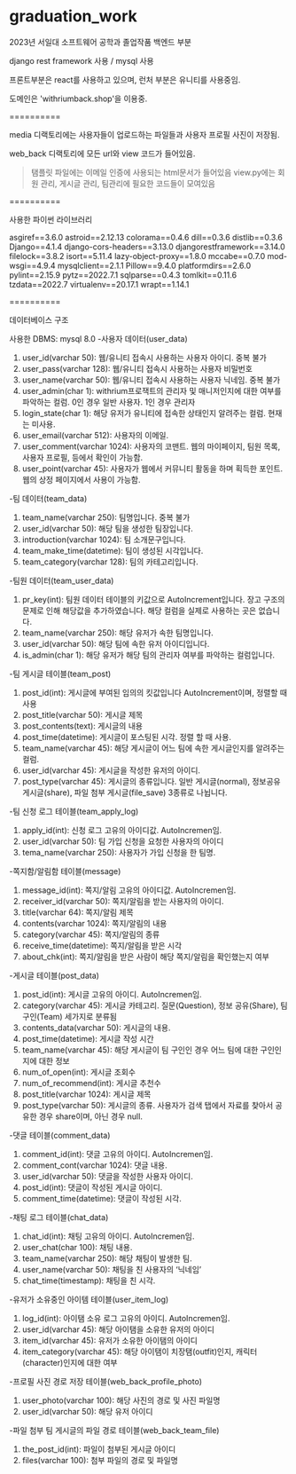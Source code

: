 # graduation_work
2023년 서일대 소프트웨어 공학과 졸업작품 백엔드 부분

django rest framework 사용 / mysql 사용

프론트부분은 react를 사용하고 있으며, 런처 부분은 유니티를 사용중임.


도메인은 'withriumback.shop'을 이용중.

==========

media 디랙토리에는 사용자들이 업로드하는 파일들과 사용자 프로필 사진이 저장됨.

web_back 디랙토리에 모든 url와 view 코드가 들어있음.
  > 탬플릿 파일에는 이메일 인증에 사용되는 html문서가 들어있음
  > view.py에는 회원 관리, 게시글 관리, 팀관리에 필요한 코드들이 모여있음

==========

사용한 파이썬 라이브러리

asgiref==3.6.0
astroid==2.12.13
colorama==0.4.6
dill==0.3.6
distlib==0.3.6
Django==4.1.4
django-cors-headers==3.13.0
djangorestframework==3.14.0
filelock==3.8.2
isort==5.11.4
lazy-object-proxy==1.8.0
mccabe==0.7.0
mod-wsgi==4.9.4
mysqlclient==2.1.1
Pillow==9.4.0
platformdirs==2.6.0
pylint==2.15.9
pytz==2022.7.1
sqlparse==0.4.3
tomlkit==0.11.6
tzdata==2022.7
virtualenv==20.17.1
wrapt==1.14.1

==========

데이터베이스 구조

사용한 DBMS: mysql 8.0
-사용자 데이터(user_data)
  1. user_id(varchar 50): 웹/유니티 접속시 사용하는 사용자 아이디. 중복 불가
  2. user_pass(varchar 128): 웹/유니티 접속시 사용하는 사용자 비밀번호
  3. user_name(varchar 50): 웹/유니티 접속시 사용하는 사용자 닉네임. 중복 불가
  4. user_admin(char 1): withrium프로잭트의 관리자 및 매니저인지에 대한 여부를 파악하는 컬럼. 0인 경우 일반 사용자. 1인 경우 관리자
  5. login_state(char 1): 해당 유저가 유니티에 접속한 상태인지 알려주는 컬럼. 현재는 미사용.
  6. user_email(varchar 512): 사용자의 이메일.
  7. user_comment(varchar 1024): 사용자의 코맨트. 웹의 마이페이지, 팀원 목록, 사용자 프로필, 등에서 확인이 가능함.
  8. user_point(varchar 45): 사용자가 웹에서 커뮤니티 활동을 하며 획득한 포인트. 웹의 상정 페이지에서 사용이 가능함.

-팀 데이터(team_data)
  1. team_name(varchar 250): 팀명입니다. 중복 불가
  2. user_id(varchar 50): 해당 팀을 생성한 팀장입니다.
  3. introduction(varchar 1024): 팀 소개문구입니다.
  4. team_make_time(datetime): 팀이 생성된 시각입니다.
  5. team_category(varchar 128): 팀의 카테고리입니다.

-팀원 데이터(team_user_data)
  1. pr_key(int): 팀원 데이터 테이블의 키값으로 AutoIncrement입니다. 장고 구조의 문제로 인해 해당값을 추가하였습니다. 해당 컬럼을 실제로 사용하는 곳은 없습니다.
  2. team_name(varchar 250): 해당 유저가 속한 팀명입니다.
  3. user_id(varchar 50): 해당 팀에 속한 유저 아이디입니다.
  4. is_admin(char 1): 해당 유저가 해당 팀의 관리자 여부를 파악하는 컬럼입니다.

-팀 게시글 테이블(team_post)
  1. post_id(int): 게시글에 부여된 임의의 킷값입니다 AutoIncrement이며, 정렬할 때 사용
  2. post_title(varchar 50): 게시글 제목
  3. post_contents(text): 게시글의 내용
  4. post_time(datetime): 게시글이 포스팅된 시각. 정렬 할 때 사용.
  5. team_name(varchar 45): 해당 게시글이 어느 팀에 속한 게시글인지를 알려주는 컬럼.
  6. user_id(varchar 45): 게시글을 작성한 유저의 아이디.
  7. post_type(varchar 45): 게시글의 종류입니다. 일반 게시글(normal), 정보공유 게시글(share), 파일 첨부 게시글(file_save) 3종류로 나뉩니다.

-팀 신청 로그 테이블(team_apply_log)
  1. apply_id(int): 신청 로그 고유의 아이디값. AutoIncremen임.
  2. user_id(varchar 50): 팀 가입 신청을 요청한 사용자의 아이디
  3. tema_name(varchar 250): 사용자가 가입 신청을 한 팀명.

-쪽지함/알림함 테이블(message)
  1. message_id(int): 쪽지/알림 고유의 아이디값. AutoIncremen임.
  2. receiver_id(varchar 50): 쪽지/알림을 받는 사용자의 아이디.
  3. title(varchar 64): 쪽지/알림 제목
  4. contents(varchar 1024): 쪽지/알림의 내용
  5. category(varchar 45): 쪽지/알림의 종류
  6. receive_time(datetime): 쪽지/알림을 받은 시각
  7. about_chk(int): 쪽지/알림을 받은 사람이 해당 쪽지/알림을 확인했는지 여부

-게시글 테이블(post_data)
  1. post_id(int): 게시글 고유의 아이디. AutoIncremen임.
  2. category(varchar 45): 게시글 카테고리. 질문(Question), 정보 공유(Share), 팀 구인(Team) 세가지로 분류됨
  3. contents_data(varchar 50): 게시글의 내용.
  4. post_time(datetime): 게시글 작성 시간
  5. team_name(varchar 45): 해당 게시글이 팀 구인인 경우 어느 팀에 대한 구인인지에 대한 정보
  6. num_of_open(int): 게시글 조회수
  7. num_of_recommend(int): 게시글 추천수
  8. post_title(varchar 1024): 게시글 제목
  9. post_type(varchar 50): 게시글의 종류. 사용자가 검색 탭에서 자료를 찾아서 공유한 경우 share이며, 아닌 경우 null.

-댓글 테이블(comment_data)
  1. comment_id(int): 댓글 고유의 아이디. AutoIncremen임.
  2. comment_cont(varchar 1024): 댓글 내용.
  3. user_id(varchar 50): 댓글을 작성한 사용자 아이디.
  4. post_id(int): 댓글이 작성된 게시글 아이디.
  5. comment_time(datetime): 댓글이 작성된 시각.

-채팅 로그 테이블(chat_data)
  1. chat_id(int): 채팅 고유의 아이디. AutoIncremen임.
  2. user_chat(char 100): 채팅 내용.
  3. team_name(varchar 250): 해당 채팅이 발생한 팀.
  4. user_name(varchar 50): 채팅을 친 사용자의 ‘닉네임’
  5. chat_time(timestamp): 채팅을 친 시각.

-유저가 소유중인 아이템 테이블(user_item_log)
  1. log_id(int): 아이탬 소유 로그 고유의 아이디. AutoIncremen임.
  2. user_id(varchar 45): 해당 아이탬을 소유한 유저의 아이디
  3. item_id(varchar 45): 유저가 소유한 아이탬의 아이디
  4. item_category(varchar 45): 해당 아이탬이 치장탬(outfit)인지, 캐릭터(character)인지에 대한 여부

-프로필 사진 경로 저장 테이블(web_back_profile_photo)
  1. user_photo(varchar 100): 해당 사진의 경로 및 사진 파일명
  2. user_id(varchar 50): 해당 유저 아이디

-파일 첨부 팀 게시글의 파일 경로 테이블(web_back_team_file)
  1. the_post_id(int): 파일이 첨부된 게시글 아이디
  2. files(varchar 100): 첨부 파일의 경로 및 파일명
